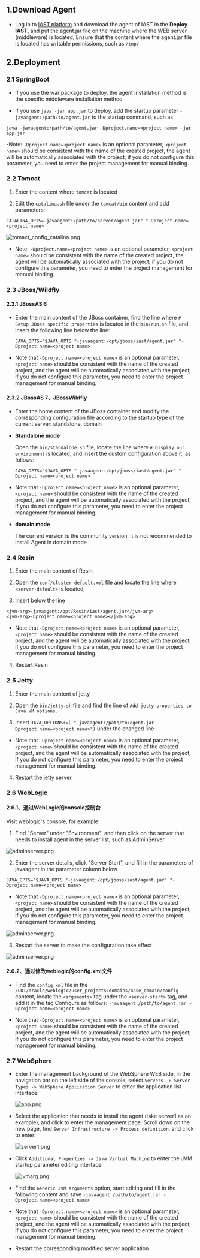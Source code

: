 ## 1.Download Agent

- Log in to [IAST platform](https://iast.huoxian.cn/login) and download the agent of IAST in the **Deploy IAST**, and put the agent.jar file on the machine where the WEB server (middleware) is located, Ensure that the content where the agent.jar file is located has writable permissions, such as `/tmp/`

## 2.Deployment

### 2.1 SpringBoot

- If you use the war package to deploy, the agent installation method is the specific middleware installation method

- If you use `java -jar app.jar` to deploy, add the startup parameter `-javaagent:/path/to/agent.jar` to the startup command, such as
```shell
java -javaagent:/path/to/agent.jar -Dproject.name=<project name> -jar app.jar
```

-Note: `-Dproject.name=<project name>` is an optional parameter, `<project name>` should be consistent with the name of the created project, the agent will be automatically associated with the project; if you do not configure this parameter, you need to enter the project management for manual binding.

### 2.2 Tomcat

1. Enter the content where `tomcat` is located

2. Edit the `catalina.sh` file under the `tomcat/bin` content and add parameters:
```shell
CATALINA_OPTS=-javaagent:/path/to/server/agent.jar" "-Dproject.name=<project name>
```

![tomact_config_catalina.png](https://hxsecurity.github.io/DongTai-Doc/doc/assets/deploy/manual/tomcat_config_catalina.png)

- Note: `-Dproject.name=<project name>` is an optional parameter, `<project name>` should be consistent with the name of the created project, the agent will be automatically associated with the project; if you do not configure this parameter, you need to enter the project management for manual binding.

### 2.3 JBoss/Wildfly

#### 2.3.1 JBossAS 6

- Enter the main content of the JBoss container, find the line where `# Setup JBoss specific properties` is located in the `bin/run.sh` file, and insert the following line below the line:

  ```shell
  JAVA_OPTS="$JAVA_OPTS "-javaagent:/opt/jboss/iast/agent.jar" "-Dproject.name=<project name>
  ```
- Note that `-Dproject.name=<project name>` is an optional parameter, `<project name>` should be consistent with the name of the created project, and the agent will be automatically associated with the project; if you do not configure this parameter, you need to enter the project management for manual binding.

#### 2.3.2 JBossAS 7、JBossWildfly

- Enter the home content of the JBoss container and modify the corresponding configuration file according to the startup type of the current server: standalone, domain

- **Standalone mode**

  Open the `bin/standalone.sh` file, locate the line where `# Display our environment` is located, and insert the custom configuration above it, as follows:

  ```shell
  JAVA_OPTS="$JAVA_OPTS "-javaagent:/opt/jboss/iast/agent.jar" "-Dproject.name=<project name>
  ```
- Note that `-Dproject.name=<project name>` is an optional parameter, `<project name>` should be consistent with the name of the created project, and the agent will be automatically associated with the project; if you do not configure this parameter, you need to enter the project management for manual binding.


- **domain mode**

  The current version is the community version, it is not recommended to install Agent in domain mode

### 2.4 Resin

1. Enter the main content of Resin,

2. Open the `conf/cluster-default.xml` file and locate the line where `<server-default>` is located,

3. Insert below the line
  ```shell
  <jvm-arg>-javaagent:/opt/Resin/iast/agent.jar</jvm-arg>
  <jvm-arg>-Dproject.name=<project name></jvm-arg>
  ```
- Note that `-Dproject.name=<project name>` is an optional parameter, `<project name>` should be consistent with the name of the created project, and the agent will be automatically associated with the project; if you do not configure this parameter, you need to enter the project management for manual binding.

4. Restart Resin

### 2.5 Jetty

1. Enter the main content of jetty

2. Open the `bin/jetty.sh` file and find the line of `Add jetty properties to Java VM options.`

3. Insert `JAVA_OPTIONS+=( "-javaagent:/path/to/agent.jar --Dproject.name=<project name>")` under the changed line

- Note that `-Dproject.name=<project name>` is an optional parameter, `<project name>` should be consistent with the name of the created project, and the agent will be automatically associated with the project; if you do not configure this parameter, you need to enter the project management for manual binding.

4. Restart the jetty server

### 2.6 WebLogic

#### 2.6.1、通过WebLogic的console控制台

Visit weblogic's console, for example:

1. Find "Server" under "Environment", and then click on the server that needs to install agent in the server list, such as AdminServer

![adminserver.png](https://hxsecurity.github.io/DongTai-Doc/doc/assets/deploy/weblogic/adminserver.png)

2. Enter the server details, click "Server Start", and fill in the parameters of javaagent in the parameter column below
```shell
JAVA_OPTS="$JAVA_OPTS "-javaagent:/opt/jboss/iast/agent.jar" "-Dproject.name=<project name>
```
- Note that `-Dproject.name=<project name>` is an optional parameter, `<project name>` should be consistent with the name of the created project, and the agent will be automatically associated with the project; if you do not configure this parameter, you need to enter the project management for manual binding.


![adminserver.png](https://hxsecurity.github.io/DongTai-Doc/doc/assets/deploy/weblogic/boot.png)

3. Restart the server to make the configuration take effect

![adminserver.png](https://hxsecurity.github.io/DongTai-Doc/doc/assets/deploy/weblogic/restart.png)
#### 2.6.2、通过修改weblogic的config.xml文件

- Find the `config.xml` file in the `/u01/oracle/weblogic/user_projects/domains/base_domain/config` content, locate the `<arguments>` tag under the `<server-start>` tag, and add it in the tag Configure as follows:
`-javaagent:/path/to/agent.jar -Dproject.name=<project name>`

- Note that `-Dproject.name=<project name>` is an optional parameter, `<project name>` should be consistent with the name of the created project, and the agent will be automatically associated with the project; if you do not configure this parameter, you need to enter the project management for manual binding.

### 2.7 WebSphere

- Enter the management background of the WebSphere WEB side, in the navigation bar on the left side of the console, select `Servers -> Server Types -> WebSphere Application Server` to enter the application list interface:

  ![app.png](https://hxsecurity.github.io/DongTai-Doc/doc/assets/deploy/websphere/app.png)

- Select the application that needs to install the agent (take server1 as an example), and click to enter the management page. Scroll down on the new page, find `Server Infrastructure -> Process definition`, and click to enter:

  ![server1.png](https://hxsecurity.github.io/DongTai-Doc/doc/assets/deploy/websphere/server1.png)

- Click `Additional Properties -> Java Virtual Machine` to enter the JVM startup parameter editing interface

  ![jvmarg.png](https://hxsecurity.github.io/DongTai-Doc/doc/assets/deploy/websphere/jvmarg.png)

- Find the `Generic JVM arguments` option, start editing and fill in the following content and save `-javaagent:/path/to/agent.jar -Dproject.name=<project name>`

- Note that `-Dproject.name=<project name>` is an optional parameter, `<project name>` should be consistent with the name of the created project, and the agent will be automatically associated with the project; if you do not configure this parameter, you need to enter the project management for manual binding.

- Restart the corresponding modified server application

